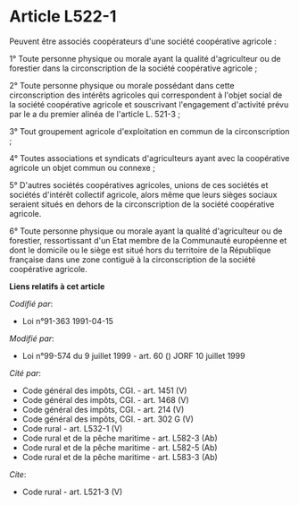 # Article L522-1

Peuvent être associés coopérateurs d'une société coopérative agricole : 

1° Toute personne physique ou morale ayant la qualité d'agriculteur ou de forestier dans la circonscription de la société
coopérative agricole ; 

2° Toute personne physique ou morale possédant dans cette circonscription des intérêts agricoles qui correspondent à l'objet
social de la société coopérative agricole et souscrivant l'engagement d'activité prévu par le a du premier alinéa de
l'article L. 521-3 ; 

3° Tout groupement agricole d'exploitation en commun de la circonscription ; 

4° Toutes associations et syndicats d'agriculteurs ayant avec la coopérative agricole un objet commun ou connexe ; 

5° D'autres sociétés coopératives agricoles, unions de ces sociétés et sociétés d'intérêt collectif agricole, alors même que
leurs sièges sociaux seraient situés en dehors de la circonscription de la société coopérative agricole. 

6° Toute personne physique ou morale ayant la qualité d'agriculteur ou de forestier, ressortissant d'un Etat membre de la
Communauté européenne et dont le domicile ou le siège est situé hors du territoire de la République française dans une zone
contiguë à la circonscription de la société coopérative agricole.

**Liens relatifs à cet article**

_Codifié par_:

  - Loi n°91-363 1991-04-15

_Modifié par_:

  - Loi n°99-574 du 9 juillet 1999 - art. 60 () JORF 10 juillet 1999

_Cité par_:

  - Code général des impôts, CGI. - art. 1451 (V)
  - Code général des impôts, CGI. - art. 1468 (V)
  - Code général des impôts, CGI. - art. 214 (V)
  - Code général des impôts, CGI. - art. 302 G (V)
  - Code rural - art. L532-1 (V)
  - Code rural et de la pêche maritime - art. L582-3 (Ab)
  - Code rural et de la pêche maritime - art. L582-5 (Ab)
  - Code rural et de la pêche maritime - art. L583-3 (Ab)

_Cite_:

  - Code rural - art. L521-3 (V)
